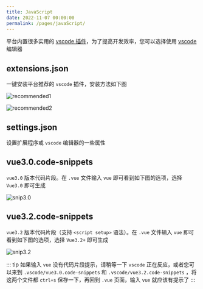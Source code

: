 ```yaml
---
title: JavaScript
date: 2022-11-07 00:00:00
permalink: /pages/javaScript/
---
```


平台内置很多实用的 [vscode 插件](https://gitee.com/yiming_chang/vue-pure-admin/blob/main/.vscode/extensions.json)，为了提高开发效率，您可以选择使用 [vscode](https://code.visualstudio.com/) 编辑器

## extensions.json

一键安装平台推荐的 `vscode` 插件，安装方法如下图

![recommended1](~@alias/img/guide/recommended1.png)

![recommended2](~@alias/img/guide/recommended2.png)

## settings.json

设置扩展程序或 `vscode` 编辑器的一些属性

## vue3.0.code-snippets

`vue3.0` 版本代码片段。在 `.vue` 文件输入 `vue` 即可看到如下图的选项，选择 `Vue3.0` 即可生成

![snip3.0](~@alias/img/guide/snip30.jpg)

## vue3.2.code-snippets

`vue3.2` 版本代码片段（支持 `<script setup>` 语法）。在 `.vue` 文件输入 `vue` 即可看到如下图的选项，选择 `Vue3.2+` 即可生成

![snip3.2](~@alias/img/guide/snip32.jpg)

::: tip
如果输入 `vue` 没有代码片段提示，请稍等一下 `vscode` 正在反应，或者您可以来到 `.vscode/vue3.0.code-snippets` 和 `.vscode/vue3.2.code-snippets` ，将这两个文件都 `ctrl+s` 保存一下，再回到 `.vue` 页面，输入 `vue` 就应该有提示了
:::
